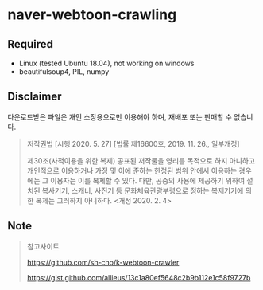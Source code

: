 # naver-webtoon-crawling



## Required

- Linux (tested Ubuntu 18.04), not working on windows
- beautifulsoup4, PIL, numpy

## Disclaimer

다운로드받은 파일은 개인 소장용으로만 이용해야 하며, 재배포 또는 판매할 수 없습니다.

> 저작권법 [시행 2020. 5. 27] [법률 제16600호, 2019. 11. 26., 일부개정]
>
> 제30조(사적이용을 위한 복제) 공표된 저작물을 영리를 목적으로 하지 아니하고 개인적으로 이용하거나
> 가정 및 이에 준하는 한정된 범위 안에서 이용하는 경우에는 그 이용자는 이를 복제할 수 있다. 다만,
> 공중의 사용에 제공하기 위하여 설치된 복사기기, 스캐너, 사진기 등 문화체육관광부령으로 정하는
> 복제기기에 의한 복제는 그러하지 아니하다. <개정 2020. 2. 4>

## Note

> 참고사이트
>
> https://github.com/sh-cho/k-webtoon-crawler
>
> https://gist.github.com/allieus/13c1a80ef5648c2b9b112e1c58f9727b
